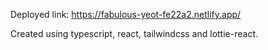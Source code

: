 Deployed link: https://fabulous-yeot-fe22a2.netlify.app/

Created using typescript, react, tailwindcss and lottie-react.
